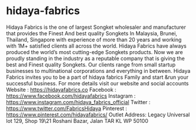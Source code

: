 # hidaya-fabrics
Hidaya Fabrics is the one of largest Songket wholesaler and manufacturer that provides the Finest And best quality Songkets In Malaysia, Brunei, Thailand, Singapore with experience of more than 20 years and working with 1M+ satisfied clients all across the world.  Hidaya Fabrics have always produced the world’s most cutting-edge Songkets products. Now we are proudly standing in the industry as a reputable company that is giving the best and Finest quality Songkets.  Our clients range from small startup businesses to multinational corporations and everything in between. Hidaya Fabrics invites you to be a part of hidaya fabrics Family and start &amp;run your successful business.  For more details visit our website and social accounts  Website       :    https://hidayafabrics.co  Facebook    :    https://www.facebook.com/hidayafabrics Instagram   :    https://www.instagram.com/hidaya_fabrics_official Twitter         :   https://www.twitter.com/FabricsHidaya Pinterest      :  https://www.pinterest.com/hidayafabrics/  Outlet Address: Legacy Universal lot 129, Shop 19\21 Roshani Bazar, Jalan TAR KL WP 50100
